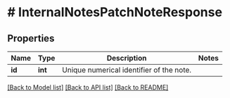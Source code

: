 # # InternalNotesPatchNoteResponse

## Properties

Name | Type | Description | Notes
------------ | ------------- | ------------- | -------------
**id** | **int** | Unique numerical identifier of the note. |

[[Back to Model list]](../../README.md#models) [[Back to API list]](../../README.md#endpoints) [[Back to README]](../../README.md)
